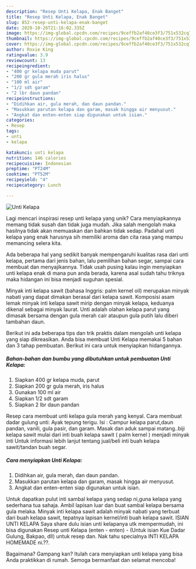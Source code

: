 ```yaml
---
description: "Resep Unti Kelapa, Enak Banget"
title: "Resep Unti Kelapa, Enak Banget"
slug: 852-resep-unti-kelapa-enak-banget
date: 2020-10-26T21:16:02.335Z
image: https://img-global.cpcdn.com/recipes/9ceffb2af40ce3f3/751x532cq70/unti-kelapa-foto-resep-utama.jpg
thumbnail: https://img-global.cpcdn.com/recipes/9ceffb2af40ce3f3/751x532cq70/unti-kelapa-foto-resep-utama.jpg
cover: https://img-global.cpcdn.com/recipes/9ceffb2af40ce3f3/751x532cq70/unti-kelapa-foto-resep-utama.jpg
author: Roxie King
ratingvalue: 3.9
reviewcount: 13
recipeingredient:
- "400 gr kelapa muda parut"
- "200 gr gula merah iris halus"
- "100 ml air"
- "1/2 sdt garam"
- "2 lbr daun pandan"
recipeinstructions:
- "Didihkan air, gula merah, dan daun pandan."
- "Masukkan parutan kelapa dan garam, masak hingga air menyusut."
- "Angkat dan enten-enten siap digunakan untuk isian."
categories:
- Resep
tags:
- unti
- kelapa

katakunci: unti kelapa 
nutrition: 146 calories
recipecuisine: Indonesian
preptime: "PT24M"
cooktime: "PT52M"
recipeyield: "4"
recipecategory: Lunch

---
```



![Unti Kelapa](https://img-global.cpcdn.com/recipes/9ceffb2af40ce3f3/751x532cq70/unti-kelapa-foto-resep-utama.jpg)

Lagi mencari inspirasi resep unti kelapa yang unik? Cara menyiapkannya memang tidak susah dan tidak juga mudah. Jika salah mengolah maka hasilnya tidak akan memuaskan dan bahkan tidak sedap. Padahal unti kelapa yang enak harusnya sih memiliki aroma dan cita rasa yang mampu memancing selera kita.

Ada beberapa hal yang sedikit banyak mempengaruhi kualitas rasa dari unti kelapa, pertama dari jenis bahan, lalu pemilihan bahan segar, sampai cara membuat dan menyajikannya. Tidak usah pusing kalau ingin menyiapkan unti kelapa enak di mana pun anda berada, karena asal sudah tahu triknya maka hidangan ini bisa menjadi suguhan spesial.

Minyak inti kelapa sawit (bahasa Inggris: palm kernel oil) merupakan minyak nabati yang dapat dimakan berasal dari kelapa sawit. Komposisi asam lemak minyak inti kelapa sawit mirip dengan minyak kelapa, keduanya dikenal sebagai minyak laurat. Unti adalah olahan kelapa parut yang dimasak bersama dengan gula merah cair ataupun gula putih lalu diberi tambahan daun.


Berikut ini ada beberapa tips dan trik praktis dalam mengolah unti kelapa yang siap dikreasikan. Anda bisa membuat Unti Kelapa memakai 5 bahan dan 3 tahap pembuatan. Berikut ini cara untuk menyiapkan hidangannya.

<!--inarticleads1-->

##### Bahan-bahan dan bumbu yang dibutuhkan untuk pembuatan Unti Kelapa:

1. Siapkan 400 gr kelapa muda, parut
1. Siapkan 200 gr gula merah, iris halus
1. Gunakan 100 ml air
1. Siapkan 1/2 sdt garam
1. Siapkan 2 lbr daun pandan


Resep cara membuat unti kelapa gula merah yang kenyal. Cara membuat dadar gulung unti: Ayak tepung terigu. Isi : Campur kelapa parut,daun pandan, vanili, gula pasir, dan garam. Masak dan aduk sampai matang..biji kelapa sawit mulai dari inti buah kelapa sawit ( palm kernel ) menjadi minyak inti Untuk informasi lebih lanjut tentang jual/beli inti buah kelapa sawit/tandan buah segar. 

<!--inarticleads2-->

##### Cara menyiapkan Unti Kelapa:

1. Didihkan air, gula merah, dan daun pandan.
1. Masukkan parutan kelapa dan garam, masak hingga air menyusut.
1. Angkat dan enten-enten siap digunakan untuk isian.


Untuk dapatkan pulut inti sambal kelapa yang sedap ni,guna kelapa yang sederhana tua sahaja. Ambil lapisan luar dan buat sambal kelapa bersama gula melaka. Minyak inti kelapa sawit adalah minyak nabati yang terbuat dari buah kelapa sawit, tepatnya lapisan kernel/inti buah kelapa sawit. ISIAN UNTI KELAPA Saya share dulu isian unti kelapanya utk mempermudah, ini bisa digunakan Resep unti Kelapa (enten - enten) - (Untuk isian Kue Dadar Gulung, Bakpao, dll) untuk resep dan. Nak tahu specialnya INTI KELAPA HOMEMADE ni.??. 

Bagaimana? Gampang kan? Itulah cara menyiapkan unti kelapa yang bisa Anda praktikkan di rumah. Semoga bermanfaat dan selamat mencoba!
